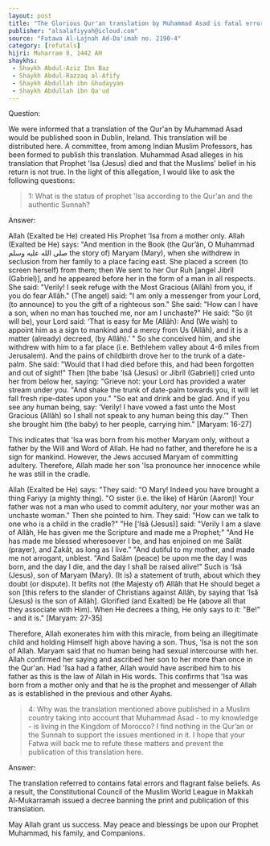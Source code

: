 ```yaml
---
layout: post
title: "The Glorious Qur'an translation by Muhammad Asad is fatal error"
publisher: "alsalafiyyah@icloud.com"
source: "Fatawa Al-Lajnah Ad-Da'imah no. 2190-4"
category: [refutals]
hijri: Muharram 8, 1442 AH
shaykhs: 
 - Shaykh Abdul-Aziz Ibn Baz
 - Shaykh Abdul-Razzaq al-Afify
 - Shaykh Abdullah ibn Ghudayyan
 - Shaykh Abdullah ibn Qa'ud
---
```


Question:

We were informed that a translation of the Qur'an by Muhammad Asad would be published soon in  Dublin, Ireland. This translation will be distributed here. A committee, from among Indian Muslim Professors, has been formed to publish this translation.  Muhammad Asad alleges in his translation that Prophet 'Isa (Jesus) died and that the Muslims' belief in his return is not true. In the light of this allegation, I would like to ask the following questions: 

> 1: What is the status of prophet 'Isa according to the Qur'an and the authentic Sunnah? 

Answer:

Allah (Exalted be He) created His Prophet 'Isa from a mother only. Allah (Exalted be He) says: "And mention in the Book (the Qur’ân, O Muhammad صلى الله عليه وسلم the story of) Maryam (Mary), when she withdrew in seclusion from her family to a place facing east. She placed a screen (to screen herself) from them; then We sent to her Our Ruh [angel Jibrîl (Gabriel)], and he appeared before her in the form of a man in all respects. She said: "Verily! I seek refuge with the Most Gracious (Allâh) from you, if you do fear Allâh." (The angel) said: "I am only a messenger from your Lord, (to announce) to you the gift of a righteous son." She said: "How can I have a son, when no man has touched me, nor am I unchaste?" He said: "So (it will be), your Lord said: ‘That is easy for Me (Allâh): And (We wish) to appoint him as a sign to mankind and a mercy from Us (Allâh), and it is a matter (already) decreed, (by Allâh).’ " So she conceived him, and she withdrew with him to a far place (i.e. Bethlehem valley about 4-6 miles from Jerusalem). And the pains of childbirth drove her to the trunk of a date-palm. She said: "Would that I had died before this, and had been forgotten and out of sight!" Then [the babe ‘Isâ (Jesus) or Jibrîl (Gabriel)] cried unto her from below her, saying: "Grieve not: your Lord has provided a water stream under you. "And shake the trunk of date-palm towards you, it will let fall fresh ripe-dates upon you." "So eat and drink and be glad. And if you see any human being, say: ‘Verily! I have vowed a fast unto the Most Gracious (Allâh) so I shall not speak to any human being this day.’" Then she brought him (the baby) to her people, carrying him." [Maryam: 16-27]

This indicates that 'Isa was born from his mother Maryam only, without a father by the Will and Word of Allah. He had no father, and therefore he is a sign for mankind. However, the Jews accused Maryam of committing adultery. Therefore, Allah made her son 'Isa pronounce her innocence while he was still in the cradle. 

Allah (Exalted be He) says: "They said: “O Mary! Indeed you have brought a thing Fariyy (a mighty thing). "O sister (i.e. the like) of Hârûn (Aaron)! Your father was not a man who used to commit adultery, nor your mother was an unchaste woman." Then she pointed to him. They said: "How can we talk to one who is a child in the cradle?" "He [‘Isâ (Jesus)] said: "Verily I am a slave of Allâh, He has given me the Scripture and made me a Prophet;" "And He has made me blessed wheresoever I be, and has enjoined on me Salât (prayer), and Zakât, as long as I live." "And dutiful to my mother, and made me not arrogant, unblest. "And Salâm (peace) be upon me the day I was born, and the day I die, and the day I shall be raised alive!" Such is ‘Isâ (Jesus), son of Maryam (Mary). (It is) a statement of truth, about which they doubt (or dispute). It befits not (the Majesty of) Allâh that He should beget a son [this refers to the slander of Christians against Allâh, by saying that ‘Isâ (Jesus) is the son of Allâh]. Glorified (and Exalted) be He (above all that they associate with Him). When He decrees a thing, He only says to it: "Be!" - and it is." [Maryam: 27-35]

Therefore, Allah exonerates him with this miracle, from being an illegitimate child and holding Himself high above having a son. Thus, 'Isa is not the son of Allah. Maryam said that no human being had sexual intercourse with her. Allah confirmed her saying and ascribed her son to her more than once in the Qur'an. Had 'Isa had a father, Allah would have ascribed him to his father as this is the law of Allah in His words. This confirms that 'Isa was born from a mother only and that he is the prophet and messenger of Allah as is established in the previous and other Ayahs.

> 4: Why was the translation mentioned above published in a Muslim country taking into account that Muhammad Asad - to my knowledge - is living in the Kingdom of Morocco? I find nothing in the Qur’an or the Sunnah to support the issues mentioned in it. I hope that your Fatwa will back me to refute these matters and prevent the publication of this translation here.

Answer:

The translation referred to contains fatal errors and flagrant false beliefs. As a result, the Constitutional Council of the Muslim World League in Makkah Al-Mukarramah issued a decree banning the print and publication of this translation.


May Allah grant us success. May peace and blessings be upon our Prophet Muhammad, his family, and Companions.
